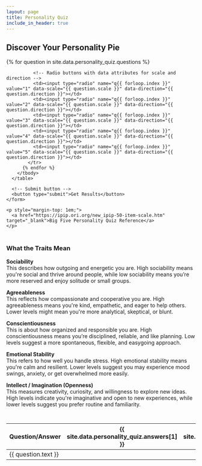```yaml
---
layout: page
title: Personality Quiz
include_in_header: true
---
```


<script src="{{ '/assets/js/personality_quiz.js' | relative_url }}"></script>

<div id="quiz-container">
  <h2>Discover Your Personality Pie</h2>
  <div id="quiz">
    <form id="quiz-form">
      <!-- Table for the quiz -->
      <table>
        <thead>
          <tr>
            <th>Question/Answer</th>
            <th>{{ site.data.personality_quiz.answers[1] }}</th>
            <th>{{ site.data.personality_quiz.answers[2] }}</th>
            <th>{{ site.data.personality_quiz.answers[3] }}</th>
            <th>{{ site.data.personality_quiz.answers[4] }}</th>
            <th>{{ site.data.personality_quiz.answers[5] }}</th>
          </tr>
        </thead>
        <tbody>
          {% for question in site.data.personality_quiz.questions %}
            <tr>
              <!-- Question Text -->
              <td>{{ question.text }}</td>

              <!-- Radio buttons with data attributes for scale and direction -->
              <td><input type="radio" name="q{{ forloop.index }}" value="1" data-scale="{{ question.scale }}" data-direction="{{ question.direction }}"></td>
              <td><input type="radio" name="q{{ forloop.index }}" value="2" data-scale="{{ question.scale }}" data-direction="{{ question.direction }}"></td>
              <td><input type="radio" name="q{{ forloop.index }}" value="3" data-scale="{{ question.scale }}" data-direction="{{ question.direction }}"></td>
              <td><input type="radio" name="q{{ forloop.index }}" value="4" data-scale="{{ question.scale }}" data-direction="{{ question.direction }}"></td>
              <td><input type="radio" name="q{{ forloop.index }}" value="5" data-scale="{{ question.scale }}" data-direction="{{ question.direction }}"></td>
            </tr>
          {% endfor %}
        </tbody>
      </table>

      <!-- Submit button -->
      <button type="submit">Get Results</button>
    </form>

    <p style="margin-top: 1em;">
      <a href="https://ipip.ori.org/new_ipip-50-item-scale.htm" target="_blank">Big Five Personality Quiz Reference</a>
    </p>
  </div>
</div>

<!-- Trait Explanations -->
<div style="margin-top: 3em;">
  <h3>What the Traits Mean</h3>

  <p><strong>Sociability</strong><br>
  This describes how outgoing and energetic you are. High sociability means you're social and thrive around people, while low sociability means you’re more reserved and enjoy solitude or small groups.</p>

  <p><strong>Agreeableness</strong><br>
  This reflects how compassionate and cooperative you are. High agreeableness means you're kind, empathetic, and eager to help others. Lower levels might mean you're more analytical, skeptical, or blunt.</p>

  <p><strong>Conscientiousness</strong><br>
  This is about how organized and responsible you are. High conscientiousness means you’re disciplined, reliable, and like planning. Low levels suggest a more spontaneous, flexible, and easygoing approach.</p>

  <p><strong>Emotional Stability</strong><br>
  This refers to how well you handle stress. High emotional stability means you're calm and resilient. Lower levels suggest you may experience mood swings, anxiety, or get overwhelmed more easily.</p>

  <p><strong>Intellect / Imagination (Openness)</strong><br>
  This measures creativity, curiosity, and willingness to explore new ideas. High levels indicate you're imaginative and open to new experiences, while lower levels suggest you prefer routine and familiarity.</p>
</div>

<!-- Results will be shown here at the very bottom -->
<div id="result" style="margin-top: 3em;"></div>
